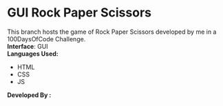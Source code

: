 # GUI Rock Paper Scissors
This branch hosts the game of Rock Paper Scissors developed by me in a 100DaysOfCode Challenge. <br>
**Interface**: GUI<br>
**Languages Used:**
<ul>
  <li>HTML</li>
  <li>CSS</li>
  <li>JS</li>
</ul>

**Developed By :**<br>
